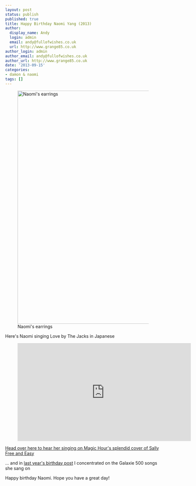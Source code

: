 ```yaml
---
layout: post
status: publish
published: true
title: Happy Birthday Naomi Yang (2013)
author:
  display_name: Andy
  login: admin
  email: andy@fullofwishes.co.uk
  url: http://www.grange85.co.uk
author_login: admin
author_email: andy@fullofwishes.co.uk
author_url: http://www.grange85.co.uk
date: '2013-09-15'
categories:
- damon & naomi
tags: []
---
```

<p><figure class="caption aligncenter"><img src="https://media.fullofwishes.co.uk/03-damon_and_naomi/pictures/naomiyang_earrings.jpg" width="500" height="750" alt="Naomi's earrings" class /><figcaption class="caption-text"> Naomi's earrings</figcaption></figure>
<p>Here's Naomi singing Love by The Jacks in Japanese<br />
</p>
<figure class="caption aligncenter"><iframe width="560" height="315" src="https://www.youtube.com/embed/wSc2hFFcQ84" frameborder="0" allowfullscreen></iframe><figcaption class="caption-text"></figcaption></figure>
<p><a href="/2012/03/15/audio-lost-tracks-magic-hour-sally-free-and-easy/" title="Audio: Lost tracks: Magic Hour – Sally Free and Easy">Head over here to hear her singing on Magic Hour's splendid cover of Sally Free and Easy</a></p>
<p>... and in <a href="/2012/09/15/happy-birthday-naomi-yang/" title="Happy Birthday Naomi Yang">last year's birthday post</a> I concentrated on the Galaxie 500 songs she sang on</p>
<p>Happy birthday Naomi. Hope you have a great day!</p>
